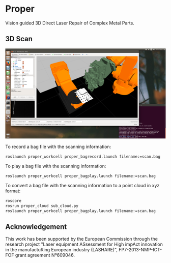 # Proper

Vision guided 3D Direct Laser Repair of Complex Metal Parts.

## 3D Scan

![3D scan screenshot](./proper/media/scan.png)

To record a bag file with the scanning information:

```
roslaunch proper_workcell proper_bagrecord.launch filename:=scan.bag
```

To play a bag file with the scanning information:

```
roslaunch proper_workcell proper_bagplay.launch filename:=scan.bag
```

To convert a bag file with the scanning information to a point cloud in xyz format:

```
roscore
rosrun proper_cloud sub_cloud.py
roslaunch proper_workcell proper_bagplay.launch filename:=scan.bag
```

## Acknowledgement

This work has been supported by the European Commission through the research project
"Laser equipment ASsessment for High impAct innovation in the manufactuRing European
industry (LASHARE)", FP7-2013-NMP-ICT-FOF grant agreement Nº609046.
